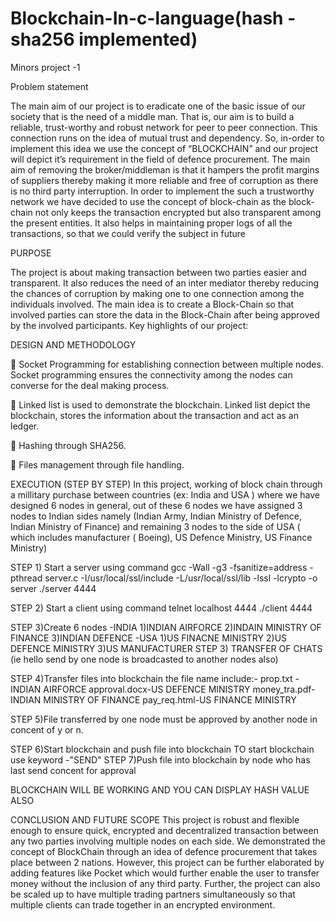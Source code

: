 # Blockchain-In-c-language(hash -sha256 implemented)

Minors project -1 

Problem statement

The main aim of our project is to eradicate one of the basic issue of our society that is the need of a middle man.
That is, our aim is to build a reliable, trust-worthy and robust network for peer to peer connection.
This connection runs on the idea of mutual trust and dependency.
So, in-order to implement this idea we use the concept of “BLOCKCHAIN” and our project will depict it’s requirement in the field of defence procurement. 
The main aim of removing the  broker/middleman is that it hampers the profit margins of suppliers thereby making it more reliable and free of corruption as there is no third party interruption. 
In order to implement the such a trustworthy network we have decided to use the concept of block-chain as the block-chain not only keeps the transaction encrypted but also transparent among the present entities. It also helps in maintaining proper logs of all the transactions, so that we could verify the subject in future

PURPOSE

The project is about making transaction between two parties easier and transparent. It also reduces the need of an inter mediator thereby reducing the chances of corruption by making one to one connection among the individuals involved. The main idea is to create a Block-Chain so that involved parties can store the data in the Block-Chain after being approved by the involved participants.
Key highlights of our project:

DESIGN AND METHODOLOGY


 Socket Programming for establishing connection between multiple nodes.
Socket programming ensures the connectivity among the nodes can converse for the deal making process.

	Linked list is used to demonstrate the blockchain.
Linked list depict the blockchain, stores the information about the transaction and act as an ledger.  

	Hashing through SHA256.

	Files management through file handling.


 EXECUTION (STEP BY STEP)
 In this project, working of block chain through a millitary purchase between countries (ex: India and USA )
 where we have designed 6 nodes in general,
 out of these 6 nodes we have assigned 3 nodes to Indian sides namely
 (Indian Army, Indian Ministry of Defence, Indian Ministry of Finance) and remaining 3 nodes to the side of USA ( which includes manufacturer ( Boeing), US Defence Ministry, US Finance Ministry) 
 
 STEP 1) Start a server using command
 gcc -Wall -g3 -fsanitize=address -pthread server.c  -I/usr/local/ssl/include -L/usr/local/ssl/lib -lssl -lcrypto -o server
./server 4444
 
 STEP 2) Start a client using command
 telnet localhost 4444
 ./client 4444
 
 STEP 3)Create 6 nodes
 -INDIA
        1)INDIAN AIRFORCE
        2)INDAIN MINISTRY OF FINANCE
        3)INDIAN DEFENCE
 -USA
        1)US FINACNE MINISTRY
        2)US DEFENCE MINISTRY
        3)US MANUFACTURER
  STEP 3) TRANSFER OF CHATS (ie hello send by one node is broadcasted to another nodes also)
  
  STEP 4)Transfer files into blockchain the file name include:-
        prop.txt -INDIAN AIRFORCE
        approval.docx-US DEFENCE MINISTRY
        money_tra.pdf-INDIAN MINISTRY OF FINANCE
        pay_req.html-US FINANCE MINISTRY
        
  STEP 5)File transferred by one node must be approved by another node in concent of y or n.
  
  STEP 6)Start blockchain and push file into blockchain
 TO start blockchain use keyword
 -"SEND"
  STEP 7)Push file into blockchain by node who has last send concent for approval

BLOCKCHAIN WILL BE WORKING AND YOU CAN DISPLAY HASH VALUE ALSO 
          

CONCLUSION AND FUTURE SCOPE
This project is robust and flexible enough to ensure quick, encrypted and decentralized transaction between any two parties involving multiple nodes on each side.
We demonstrated the concept of BlockChain through an idea of defence procurement that takes place between 2 nations. 
However, this project can be further elaborated by adding features like Pocket which would further enable the user to transfer money without the inclusion of any third party.
Further, the project can also be scaled up to have multiple trading partners simultaneously so that multiple clients can trade together in an encrypted environment.
